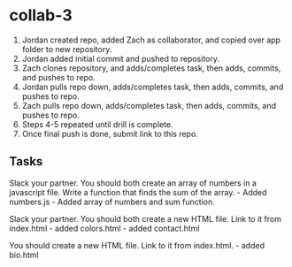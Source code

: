 # collab-3

1. Jordan created repo, added Zach as collaborator, and copied over app folder to new repository.
2. Jordan added initial commit and pushed to repository.
3. Zach clones repository, and adds/completes task, then adds, commits, and pushes to repo.
4. Jordan pulls repo down, adds/completes task, then adds, commits, and pushes to repo.
5. Zach pulls repo down, adds/completes task, then adds, commits, and pushes to repo.
6. Steps 4-5 repeated until drill is complete.
7. Once final push is done, submit link to this repo.

## Tasks

Slack your partner. You should both create an array of numbers in a javascript file. Write a function that finds the sum of the array. 
	- Added numbers.js
    - Added array of numbers and sum function. 

Slack your partner. You should both create a new HTML file. Link to it from index.html
    - added colors.html
    - added contact.html

You should create a new HTML file. Link to it from index.html.
    - added bio.html